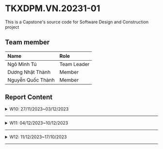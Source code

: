 # TKXDPM.VN.20231-01

This is a Capstone's source code for Software Design and Construction project

## Team member

| Name           | Role        |
| :------------- | :---------- |
| Ngô Minh Tú    | Team Leader |
| Dương Nhật Thành| Member      |
| Nguyễn Quốc Thành| Member      |

## Report Content

<details>
  <summary>W10: 27/11/2023~03/12/2023 </summary>
<br>
<details>
<summary>Ngô Minh Tú</summary>
<br>

- Assigned tasks:
  - Create tests for specific functions

- Implementation details:
  - Pull Request(s): [Request 1](https://github.com/becacabe2002/TKXDPM.VP.20231-08/pull/3)
  - Specific implementation details:
    - Create specific class for each test (ImageUpload, MediaRepo, WebView)
      - ImageUpload: test ImageRepo to upload and pull image from local to mongodb database (**Deprecated**)
      - MediaRepo: test query actions with Media Table in MySQL database
      - WebView: test view for payment portal (VNPay)

</details>

<details>
<summary>Nguyễn Quốc Thành</summary>
<br>

- Assigned tasks:
  - Làm Screen Handle
  - (Bonus , cần comment để dê hiểu hơn code của repo và controller )
  - ...

- Implementation details:
  - Pull Request(s): [Request](https://github.com/becacabe2002/TKXDPM.VP.20231-08/pull/7)
  - Specific implementation details:
    - Describe specific in detail what you did last week
    - You can attach images if you want

</details>


<details>
<summary>Dương Nhật Thành</summary>
<br>

- Assigned tasks:
  - Sửa Screen Handler

- Implementation details:
  - Pull Request(s): [Request](https://github.com/becacabe2002/TKXDPM.VP.20231-08/pull/9)
  - Specific implementation details:
   - Thêm chức năng xóa filter trong homescreen

</details>


</details>

---
<details>
  <summary>W11: 04/12/2023~10/12/2023 </summary>
<br>
<details>
<summary>Ngô Minh Tú</summary>
<br>

- Assigned tasks:
  - migrate db
  - refactor repositories to reduce coupling
  - fix image unable to load error

- Implementation details:
  - [PR1](https://github.com/becacabe2002/TKXDPM.VP.20231-08/pull/4)
    - add migrate tool for mysql database, import sample data
    - create controller package for controller classes
    - disable `@lombok` annotations (error)

  - [PR2](https://github.com/becacabe2002/TKXDPM.VP.20231-08/pull/5)
    - Refactor repo class -> repo interface
    - Seperate implementation of that repo to a different file.
   
  - [PR3](https://github.com/becacabe2002/TKXDPM.VP.20231-08/pull/10)
    - fix error cant load image by fetching and saving image locally (**deprecated**)


</details>

<details>
<summary>Team Member 2</summary>
<br>

- Assigned tasks:
  - Task 1
  - Task 2
  - ...

- Implementation details:
  - Pull Request(s): [Attach links to your pull requests here. You can attach multiple pull requests]()
  - Specific implementation details:
    - Frontend , HomeScreenHandler and MediaScrennHandler
    - FXML
    - 

</details>

</details>

---

<details>
  <summary>W12: 11/12/2023~17/10/2023 </summary>
<br>
<details>
<summary>Ngô Minh Tú</summary>
<br>

- Assigned tasks:
  - Change Interaction between Frontend and Backend
  - New way to store images temporary (not by saving to local storage)
  - Seperate `Controllers` and `Services`

- Implementation details:
  - Pull Request(s): [PR](https://github.com/becacabe2002/TKXDPM.VP.20231-08/pull/12)
  - Specific implementation details:
    - Create package response, request, service
    - New class ImageSession for store image temporary while app is running
    - Change interaction between Frontend and Backend:
	    - Now Frontend needs to create request, sends it to controller and handle returned response.


</details>

<details>
<summary>Team Member 2</summary>
<br>

- Assigned tasks:
  - Task 1
  - Task 2
  - ...

- Implementation details:
  - Pull Request(s): [Attach links to your pull requests here. You can attach multiple pull requests]()
  - Specific implementation details:
    - Describe specific in detail what you did last week
    - You can attach images if you want

</details>

</details>

---
